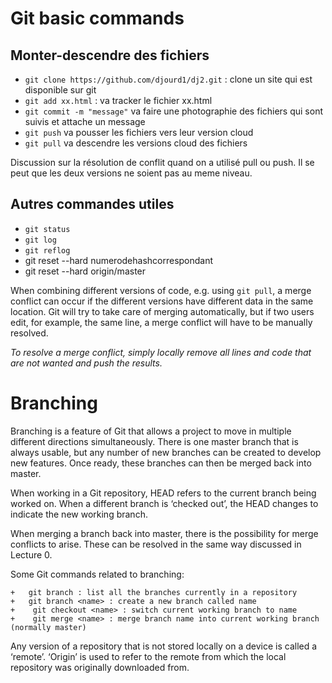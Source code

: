 # Git basic commands

## Monter-descendre des fichiers

+ `git clone https://github.com/djourd1/dj2.git`  : clone un site qui est disponible sur git
+ `git add xx.html`  : va tracker le fichier xx.html
+ `git commit -m "message"` va faire une photographie des fichiers qui sont suivis et attache un message
+ `git push`   va pousser les fichiers vers leur version cloud
+ `git pull`   va descendre les versions cloud des fichiers

Discussion sur la résolution de conflit quand on a utilisé pull ou push. Il se peut que les deux versions ne soient pas au meme niveau.



## Autres commandes utiles

+ `git status`
+ `git log`
+ `git reflog`
+ git reset --hard numerodehashcorrespondant
+ git reset --hard origin/master

When combining different versions of code, e.g. using `git pull`, a merge conflict can occur if the different versions have different data in the same location. Git will try to take care of merging automatically, but if two users edit, for example, the same line, a merge conflict will have to be manually resolved.

*To resolve a merge conflict, simply locally remove all lines and code that are not wanted and push the results.*

# Branching

Branching is a feature of Git that allows a project to move in multiple different directions simultaneously. There is one master branch that is always usable, but any number of new branches can be created to develop new features. Once ready, these branches can then be merged back into master.

When working in a Git repository, HEAD refers to the current branch being worked on. When a different branch is ‘checked out’, the HEAD changes to indicate the new working branch.

When merging a branch back into master, there is the possibility for merge conflicts to arise. These can be resolved in the same way discussed in Lecture 0.

Some Git commands related to branching:

    +   git branch : list all the branches currently in a repository
    +   git branch <name> : create a new branch called name
    +    git checkout <name> : switch current working branch to name
    +    git merge <name> : merge branch name into current working branch (normally master)

Any version of a repository that is not stored locally on a device is called a ‘remote’. ‘Origin’ is used to refer to the remote from which the local repository was originally downloaded from.